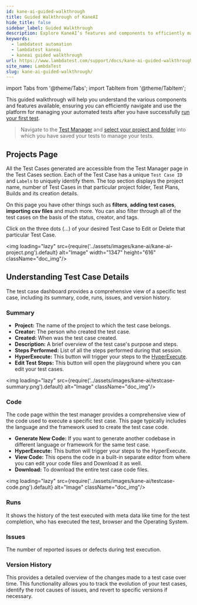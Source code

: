 ```yaml
---
id: kane-ai-guided-walkthrough
title: Guided Walkthrough of KaneAI
hide_title: false
sidebar_label: Guided Walkthrough
description: Explore KaneAI’s features and components to efficiently manage automated tests. Learn to navigate projects, edit test cases, and track test history.
keywords:
  - lambdatest automation
  - lambdatest kaneai
  - kaneai guided walkthrough
url: https://www.lambdatest.com/support/docs/kane-ai-guided-walkthrough
site_name: LambdaTest
slug: kane-ai-guided-walkthrough/
---
```


import Tabs from '@theme/Tabs';
import TabItem from '@theme/TabItem';

<script type="application/ld+json"
      dangerouslySetInnerHTML={{ __html: JSON.stringify({
       "@context": "https://schema.org",
        "@type": "BreadcrumbList",
        "itemListElement": [{
          "@type": "ListItem",
          "position": 1,
          "name": "Home",
          "item": "https://www.lambdatest.com"
        },{
          "@type": "ListItem",
          "position": 2,
          "name": "Support",
          "item": "https://www.lambdatest.com/support/docs/"
        },{
          "@type": "ListItem",
          "position": 3,
          "name": "KaneAI Guided Walkthrough",
          "item": "https://www.lambdatest.com/support/docs/kane-ai-guided-walkthrough"
        }]
      })
    }}
></script>
This guided walkthrough will help you understand the various components and features available, ensuring you can efficiently navigate and use the platform for managing your automated tests after you have successfully [run your first test](/support/docs/kane-ai-web-test/).

> Navigate to the [Test Manager](https://test-manager.lambdatest.com/projects) and [select your project and folder](/support/docs/kane-ai-web-test/#step-3-save-your-test-case) into which you have saved your tests to manage your tests.

## Projects Page
All the Test Cases generated are accessible from the Test Manager page in the Test Cases section. Each of the Test Case has a unique `Test Case ID` and `Labels` to uniquely identify them. The top section displays the project name, number of Test Cases in that particular project folder, Test Plans, Builds and its creation details.

On this page you have other things such as **filters**, **adding test cases**, **importing csv files** and much more. You can also filter through all of the test cases on the basis of the status, creator, and tags.

Click on the three dots (...) of your desired Test Case to Edit or Delete that particular Test Case.

<img loading="lazy" src={require('../assets/images/kane-ai/kane-ai-project.png').default} alt="Image" width="1347" height="616"  className="doc_img"/>

## Understanding Test Case Details
The test case dashboard provides a comprehensive view of a specific test case, including its summary, code, runs, issues, and version history.

### Summary

- **Project:** The name of the project to which the test case belongs.
- **Creator:** The person who created the test case.
- **Created:** When was the test case created.
- **Description:** A brief overview of the test case's purpose and steps.
- **Steps Performed:** List of all the steps performed during that session.
- **HyperExecute:** This button will trigger your steps to the [HyperExecute](/support/docs/getting-started-with-hyperexecute/).
- **Edit Test Steps:** This button will open the playground where you can edit your test cases.

<img loading="lazy" src={require('../assets/images/kane-ai/testcase-summary.png').default} alt="Image" className="doc_img"/>

### Code

The code page within the test manager provides a comprehensive view of the code used to execute a specific test case. This page typically includes the language and the framework used to create the test case code.

- **Generate New Code:** If you want to generate another codebase in different language or framework for the same test case.
- **HyperExecute:** This button will trigger your steps to the HyperExecute.
- **View Code:** This opens the code in a built-in separate editor from where you can edit your code files and Download it as well.
- **Download:** To download the entire test case code files.

<img loading="lazy" src={require('../assets/images/kane-ai/testcase-code.png').default} alt="Image" className="doc_img"/>

### Runs
It shows the history of the test executed with meta data like time for the test completion, who has executed the test, browser and the Operating System.

### Issues
The number of reported issues or defects during test execution.

### Version History

This provides a detailed overview of the changes made to a test case over time. This functionality allows you to track the evolution of your test cases, identify the root causes of issues, and revert to specific versions if necessary.

